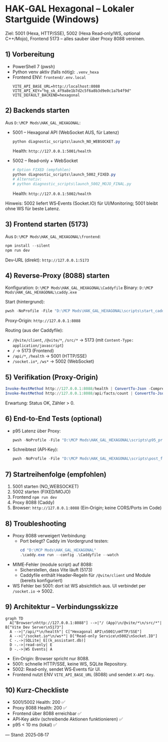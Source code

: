# HAK‑GAL Hexagonal – Lokaler Startguide (Windows)

Ziel: 5001 (Hexa, HTTP/SSE), 5002 (Hexa Read‑only/WS, optional C++/Mojo), Frontend 5173 – alles sauber über Proxy 8088 vereinen.

## 1) Vorbereitung
- PowerShell 7 (pwsh)
- Python venv aktiv (falls nötig): `.venv_hexa`
- Frontend ENV: `frontend/.env.local`
  ```
  VITE_API_BASE_URL=http://localhost:8088
  VITE_API_KEY="hg_sk_4f9a8e1b7d2c5f6a8b3d9e0c1a7b4f9d"
  VITE_DEFAULT_BACKEND=hexagonal
  ```

## 2) Backends starten
Aus `D:\MCP Mods\HAK_GAL_HEXAGONAL`:

- 5001 – Hexagonal API (WebSocket AUS, für Latenz)
  ```powershell
  python diagnostic_scripts\launch_NO_WEBSOCKET.py
  ```
  Health: `http://127.0.0.1:5001/health`

- 5002 – Read‑only + WebSocket
  ```powershell
  # Option FIXED (empfohlen)
  python diagnostic_scripts\launch_5002_FIXED.py
  # Alternativ:
  # python diagnostic_scripts\launch_5002_MOJO_FINAL.py
  ```
  Health: `http://127.0.0.1:5002/health`

Hinweis: 5002 liefert WS‑Events (Socket.IO) für UI/Monitoring; 5001 bleibt ohne WS für beste Latenz.

## 3) Frontend starten (5173)
Aus `D:\MCP Mods\HAK_GAL_HEXAGONAL\frontend`:
```powershell
npm install --silent
npm run dev
```
Dev‑URL (direkt): `http://127.0.0.1:5173`

## 4) Reverse‑Proxy (8088) starten
Konfiguration: `D:\MCP Mods\HAK_GAL_HEXAGONAL\Caddyfile`
Binary: `D:\MCP Mods\HAK_GAL_HEXAGONAL\caddy.exe`

Start (hintergrund):
```powershell
pwsh -NoProfile -File "D:\MCP Mods\HAK_GAL_HEXAGONAL\scripts\start_caddy.ps1"
```
Proxy‑Origin: `http://127.0.0.1:8088`

Routing (aus der Caddyfile):
- `/@vite/client`, `/@vite/*`, `/src/*` → 5173 (mit `Content-Type: application/javascript`)
- `/` → 5173 (Frontend)
- `/api/*`, `/health` → 5001 (HTTP/SSE)
- `/socket.io*`, `/ws*` → 5002 (WebSocket)

## 5) Verifikation (Proxy‑Origin)
```powershell
Invoke-RestMethod http://127.0.0.1:8088/health | ConvertTo-Json -Compress
Invoke-RestMethod http://127.0.0.1:8088/api/facts/count | ConvertTo-Json -Compress
```
Erwartung: Status OK, Zähler > 0.

## 6) End‑to‑End Tests (optional)
- p95 Latenz über Proxy:
  ```powershell
  pwsh -NoProfile -File "D:\MCP Mods\HAK_GAL_HEXAGONAL\scripts\p95_proxy_health.ps1" -Url 'http://127.0.0.1:8088/api/facts/count' -N 50 -DelayMs 30
  ```
- Schreibtest (API‑Key):
  ```powershell
  pwsh -NoProfile -File "D:\MCP Mods\HAK_GAL_HEXAGONAL\scripts\post_fact_verify.ps1"
  ```

## 7) Startreihenfolge (empfohlen)
1. 5001 starten (NO_WEBSOCKET)
2. 5002 starten (FIXED/MOJO)
3. Frontend `npm run dev`
4. Proxy 8088 (Caddy)
5. Browser: `http://127.0.0.1:8088` (Ein‑Origin; keine CORS/Ports im Code)

## 8) Troubleshooting
- Proxy 8088 verweigert Verbindung:
  - Port belegt? Caddy im Vordergrund testen:
    ```powershell
    cd "D:\MCP Mods\HAK_GAL_HEXAGONAL"
    .\caddy.exe run --config .\Caddyfile --watch
    ```
- MIME‑Fehler (module script) auf 8088:
  - Sicherstellen, dass Vite läuft (5173)
  - Caddyfile enthält Header‑Regeln für `/@vite/client` und Module (bereits konfiguriert)
- WS Fehler bei 5001: dort ist WS absichtlich aus. UI verbindet per `/socket.io` → 5002.

## 9) Architektur – Verbindungsskizze
```mermaid
graph TD
  A["Browser\nhttp://127.0.0.1:8088"] -->|"/ (App)\n/@vite/*\n/src/*"| B["Vite Dev Server\n5173"]
  A -->|"/api/*\n/health"| C["Hexagonal API\n5001\nHTTP/SSE"]
  A -->|"/socket.io*\n/ws*"| D["Read-only Service\n5002\nSocket.IO"]
  C -.->|SQLite| E[(k_assistant.db)]
  D -.->|read-only| E
  D -.->|WS Events| A
```

- Ein‑Origin: Browser spricht nur 8088.
- 5001: schnelle HTTP/SSE, keine WS, SQLite Repository.
- 5002: Read‑only, sendet WS‑Events für UI.
- Frontend nutzt ENV `VITE_API_BASE_URL` (8088) und sendet `X-API-Key`.

## 10) Kurz‑Checkliste
- 5001/5002 Health: 200 ✅
- Proxy 8088 Health: 200 ✅
- Frontend über 8088 erreichbar ✅
- API‑Key aktiv (schreibende Aktionen funktionieren) ✅
- p95 < 10 ms (lokal) ✅

—
Stand: 2025‑08‑17


